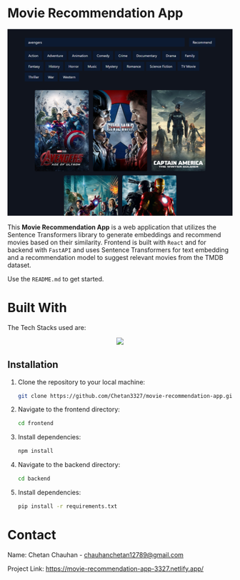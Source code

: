 <!-- ABOUT THE PROJECT -->
# Movie Recommendation App
![image](image.png)

This **Movie Recommendation App** is a web application that utilizes the Sentence Transformers library to generate embeddings and recommend movies based on their similarity. 
Frontend is built with `React` and for backend with `FastAPI` and uses Sentence Transformers for text embedding and a recommendation model to suggest relevant movies from the TMDB dataset.

Use the `README.md` to get started.

<!-- BUILT WITH -->
# Built With

The Tech Stacks used are:

<div align="center">
  <a href="https://skillicons.dev">
      <img src="https://skillicons.dev/icons?i=react,fastapi" />
  </a>
</div>

## Installation

1. Clone the repository to your local machine:

   ```bash
   git clone https://github.com/Chetan3327/movie-recommendation-app.git
   ```
2. Navigate to the frontend directory:

   ```bash
   cd frontend
   ```
3. Install dependencies:

   ```bash
   npm install
   ```
4. Navigate to the backend directory:

   ```bash
   cd backend
   ```
5. Install dependencies:

   ```bash
   pip install -r requirements.txt
   ```

<!-- CONTACT -->
# Contact

Name: Chetan Chauhan - chauhanchetan12789@gmail.com

Project Link: https://movie-recommendation-app-3327.netlify.app/
